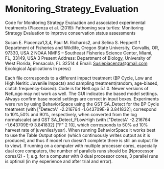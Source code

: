 # Monitoring_Strategy_Evaluation
Code for Monitoring Strategy Evaluation and associated experimental treatments (Piacenza et al. (2019):
Fathoming sea turtles: Monitoring Strategy Evaluation to improve conservation status assessments

Susan E. Piacenza1,3,4, Paul M. Richards2, and Selina S. Heppell1
1 Department of Fisheries and Wildlife, Oregon State University, Corvallis, OR, 97330, USA
2 NOAA NMFS – Southeast Fisheries Science Center, Miami, FL, 33149, USA
3 Present Address: Department of Biology, University of West Florida, Pensacola, FL 32514
4 Email: Susiepiacenza@gmail.com
Ecological Applications In press)

Each file corresponds to a different impact treatment (BP Cycle, Low and High Neritic Juvenile Impacts) and 
sampling treatment(random, age-biased, clutch frequency-biased). Code is for NetLogo 5.1.0. 
Newer versions of NetLogo may not work as well.
The GUI indicates the based model settings. Always confirm base model settings are correct in input boxes. 
Experiments were run by using BehaviorSpace using the GST SA_Detect for the 
BP Cycle treatment (with ["DetectA" -2.216764 -1.643709E-9 3.841832]; correspond to 10%,50% and 90%, respectively,
when converted from the log normalscale) and GST SA_Detect_FLowHigh (with ["DetectA" -2.216764 -1.643709E-9 3.841832]
["F" 2 10], which corresponds to 50% ad 10% harvest rate of juveniles/year). When running BehaviorSpace it works best to use the Table Output option (which continuously writes output as it is produced, and thus if model run doesn't complete there is still an output file to view). If running on a computer with multiple processer cores, especially dual core computers, the number of parallels runs should be (Nprocessor cores/2) - 1; e.g. for a computer with 8 dual processor cores, 3 parallel runs is optimal (in my experience and after trial and error).

